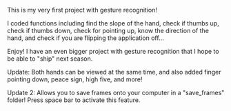 This is my very first project with gesture recognition!

I coded functions including find the slope of the hand, check if thumbs up, check if thumbs down, check for pointing up, know the direction of the hand, and check if you are flipping the application off...

Enjoy! I have an even bigger project with gesture recognition that I hope to be able to "ship" next season.

Update: Both hands can be viewed at the same time, and also added finger pointing down, peace sign, high five, and more!

Update 2: Allows you to save frames onto your computer in a "save_frames" folder! Press space bar to activate this feature.